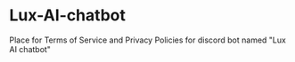 # Lux-AI-chatbot
Place for Terms of Service and Privacy Policies for discord bot named "Lux AI chatbot"
